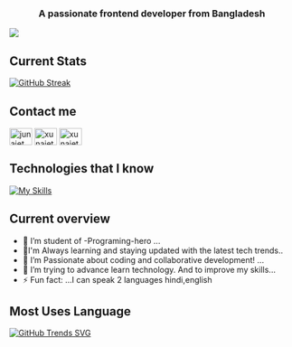 <h3 align="center">A passionate frontend developer from Bangladesh</h3>

<img src ="https://i.ibb.co/kKC2ynJ/image.png" />




##  Current Stats

[![GitHub Streak](https://github-readme-streak-stats.herokuapp.com?user=xunaiet-faruk&theme=neon)](https://git.io/streak-stats)

##  Contact me

<p align="left">
<a href="https://linkedin.com/in/junaiet faruk" target="blank"><img align="center" src="https://raw.githubusercontent.com/rahuldkjain/github-profile-readme-generator/master/src/images/icons/Social/linked-in-alt.svg" alt="junaiet faruk" height="30" width="40" /></a>
<a href="https://fb.com/xunaiet faruk" target="blank"><img align="center" src="https://raw.githubusercontent.com/rahuldkjain/github-profile-readme-generator/master/src/images/icons/Social/facebook.svg" alt="xunaiet faruk" height="30" width="40" /></a>
  <a href="https://instagram.com/xunaiet" target="blank"><img align="center" src="https://raw.githubusercontent.com/rahuldkjain/github-profile-readme-generator/master/src/images/icons/Social/instagram.svg" alt="xunaiet" height="30" width="40" /></a>
</p>



## Technologies that I know
[![My Skills](https://skillicons.dev/icons?i=html,js,react,vue,github,firebase,node.js,css,mongodb)](https://skillicons.dev)



## Current overview
- 🔭 I’m student of -Programing-hero ...
- 🌱I'm Always learning and staying updated with the latest tech trends..
- 👯 I’m  Passionate about coding and collaborative development! ...
- 🤔 I’m trying to advance learn technology. And to improve my skills...
- ⚡ Fun fact: ...I can speak 2 languages hindi,english

## Most Uses Language
[![GitHub Trends SVG](https://api.githubtrends.io/user/svg/xunaiet-faruk/langs)](https://githubtrends.io)




<!--


**xunaiet-faruk/xunaiet-faruk** is a ✨ _special_ ✨ repository because its `README.md` (this file) appears on your GitHub profile.

Here are some ideas to get you started:

- 🔭 I’m currently working on ...
- 🌱 I’m currently learning ...
- 👯 I’m looking to collaborate on ...
- 🤔 I’m looking for help with ...
- 💬 Ask me about ...
- 📫 How to reach me: ...
- 😄 Pronouns: ...
- ⚡ Fun fact: ...
-->
